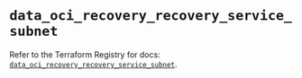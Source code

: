 # `data_oci_recovery_recovery_service_subnet`

Refer to the Terraform Registry for docs: [`data_oci_recovery_recovery_service_subnet`](https://registry.terraform.io/providers/oracle/oci/6.18.0/docs/data-sources/recovery_recovery_service_subnet).

